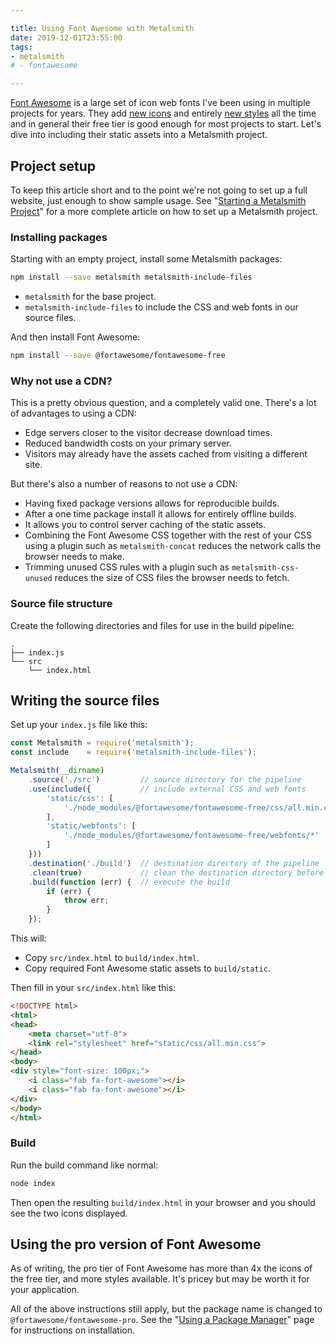 ```yaml
---

title: Using Font Awesome with Metalsmith
date: 2019-12-01T23:55:00
tags:
- metalsmith
# - fontawesome

---
```


[Font Awesome](https://fontawesome.com/) is a large set of icon web fonts I've been using in multiple projects for years. They add [new icons](https://blog.fontawesome.com/new-music-tech-western-icons-in-5-11/) and entirely [new styles](https://blog.fontawesome.com/introducing-duotone/) all the time and in general their free tier is good enough for most projects to start. Let's dive into including their static assets into a Metalsmith project.

## Project setup

To keep this article short and to the point we're not going to set up a full website, just enough to show sample usage. See "[Starting a Metalsmith Project](/blog/starting-a-metalsmith-project)" for a more complete article on how to set up a Metalsmith project.

### Installing packages

Starting with an empty project, install some Metalsmith packages:

```bash
npm install --save metalsmith metalsmith-include-files
```

- `metalsmith` for the base project.
- `metalsmith-include-files` to include the CSS and web fonts in our source files.

And then install Font Awesome:

```bash
npm install --save @fortawesome/fontawesome-free
```

### Why not use a CDN?

This is a pretty obvious question, and a completely valid one. There's a lot of advantages to using a CDN:

- Edge servers closer to the visitor decrease download times.
- Reduced bandwidth costs on your primary server.
- Visitors may already have the assets cached from visiting a different site.

But there's also a number of reasons to not use a CDN:

- Having fixed package versions allows for reproducible builds.
- After a one time package install it allows for entirely offline builds.
- It allows you to control server caching of the static assets.
- Combining the Font Awesome CSS together with the rest of your CSS using a plugin such as `metalsmith-concat` reduces the network calls the browser needs to make.
- Trimming unused CSS rules with a plugin such as `metalsmith-css-unused` reduces the size of CSS files the browser needs to fetch.

### Source file structure

Create the following directories and files for use in the build pipeline:

```text
.
├── index.js
└── src
    └── index.html
```

## Writing the source files

Set up your `index.js` file like this:

```javascript
const Metalsmith = require('metalsmith');
const include    = require('metalsmith-include-files');

Metalsmith(__dirname)
    .source('./src')         // source directory for the pipeline
    .use(include({           // include external CSS and web fonts
        'static/css': [
            './node_modules/@fortawesome/fontawesome-free/css/all.min.css'
        ],
        'static/webfonts': [
            './node_modules/@fortawesome/fontawesome-free/webfonts/*'
        ]
    }))
    .destination('./build')  // destination directory of the pipeline
    .clean(true)             // clean the destination directory before build
    .build(function (err) {  // execute the build
        if (err) {
            throw err;
        }
    });
```

This will:

- Copy `src/index.html` to `build/index.html`.
- Copy required Font Awesome static assets to `build/static`.

Then fill in your `src/index.html` like this:

```html
<!DOCTYPE html>
<html>
<head>
    <meta charset="utf-8">
    <link rel="stylesheet" href="static/css/all.min.css">
</head>
<body>
<div style="font-size: 100px;">
    <i class="fab fa-fort-awesome"></i>
    <i class="fab fa-font-awesome"></i>
</div>
</body>
</html>
```

### Build

Run the build command like normal:

```bash
node index
```

Then open the resulting `build/index.html` in your browser and you should see the two icons displayed.

## Using the pro version of Font Awesome

As of writing, the pro tier of Font Awesome has more than 4x the icons of the free tier, and more styles available. It's pricey but may be worth it for your application.

All of the above instructions still apply, but the package name is changed to `@fortawesome/fontawesome-pro`. See the "[Using a Package Manager](https://fontawesome.com/how-to-use/on-the-web/setup/using-package-managers)" page for instructions on installation.
